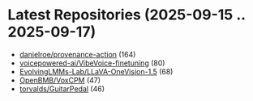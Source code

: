 # Latest Repositories (2025-09-15 .. 2025-09-17)

- [danielroe/provenance-action](https://github.com/danielroe/provenance-action) (164)
- [voicepowered-ai/VibeVoice-finetuning](https://github.com/voicepowered-ai/VibeVoice-finetuning) (80)
- [EvolvingLMMs-Lab/LLaVA-OneVision-1.5](https://github.com/EvolvingLMMs-Lab/LLaVA-OneVision-1.5) (68)
- [OpenBMB/VoxCPM](https://github.com/OpenBMB/VoxCPM) (47)
- [torvalds/GuitarPedal](https://github.com/torvalds/GuitarPedal) (46)
